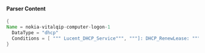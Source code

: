 #### Parser Content
```Java
{
Name = nokia-vitalqip-computer-logon-1
  DataType = "dhcp"
  Conditions = [ """ Lucent_DHCP_Service""", """]: DHCP_RenewLease: """ ]
}
```